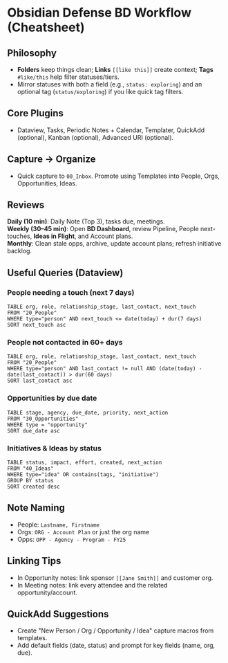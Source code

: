 # Obsidian Defense BD Workflow (Cheatsheet)

## Philosophy
- **Folders** keep things clean; **Links** `[[like this]]` create context; **Tags** `#like/this` help filter statuses/tiers.
- Mirror statuses with both a field (e.g., `status: exploring`) and an optional tag (`status/exploring`) if you like quick tag filters.

## Core Plugins
- Dataview, Tasks, Periodic Notes + Calendar, Templater, QuickAdd (optional), Kanban (optional), Advanced URI (optional).

## Capture → Organize
- Quick capture to `00_Inbox`. Promote using Templates into People, Orgs, Opportunities, Ideas.

## Reviews
**Daily (10 min)**: Daily Note (Top 3), tasks due, meetings.  
**Weekly (30–45 min)**: Open **BD Dashboard**, review Pipeline, People next-touches, **Ideas in Flight**, and Account plans.  
**Monthly**: Clean stale opps, archive, update account plans; refresh initiative backlog.

## Useful Queries (Dataview)

### People needing a touch (next 7 days)
```dataview
TABLE org, role, relationship_stage, last_contact, next_touch
FROM "20_People"
WHERE type="person" AND next_touch <= date(today) + dur(7 days)
SORT next_touch asc
```

### People not contacted in 60+ days
```dataview
TABLE org, role, relationship_stage, last_contact, next_touch
FROM "20_People"
WHERE type="person" AND last_contact != null AND (date(today) - date(last_contact)) > dur(60 days)
SORT last_contact asc
```

### Opportunities by due date
```dataview
TABLE stage, agency, due_date, priority, next_action
FROM "30_Opportunities"
WHERE type = "opportunity"
SORT due_date asc
```

### Initiatives & Ideas by status
```dataview
TABLE status, impact, effort, created, next_action
FROM "40_Ideas"
WHERE type="idea" OR contains(tags, "initiative")
GROUP BY status
SORT created desc
```

## Note Naming
- People: `Lastname, Firstname`
- Orgs: `ORG - Account Plan` or just the org name
- Opps: `OPP - Agency - Program - FY25`

## Linking Tips
- In Opportunity notes: link sponsor `[[Jane Smith]]` and customer org.
- In Meeting notes: link every attendee and the related opportunity/account.

## QuickAdd Suggestions
- Create "New Person / Org / Opportunity / Idea" capture macros from templates.
- Add default fields (date, status) and prompt for key fields (name, org, due).

